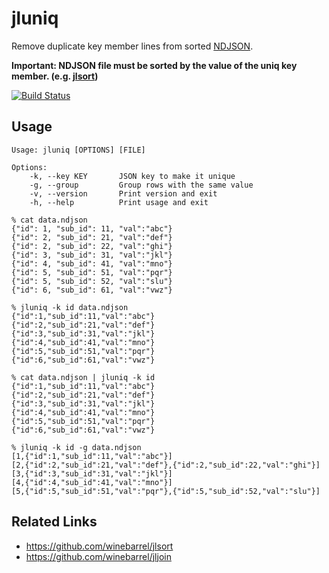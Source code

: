 # jluniq

Remove duplicate key member lines from sorted [NDJSON](http://ndjson.org/).

**Important: NDJSON file must be sorted by the value of the uniq key member. (e.g. [jlsort](https://github.com/winebarrel/jlsort))**

[![Build Status](https://github.com/winebarrel/jluniq/workflows/CI/badge.svg)](https://github.com/winebarrel/jluniq/actions)

## Usage

```
Usage: jluniq [OPTIONS] [FILE]

Options:
    -k, --key KEY       JSON key to make it unique
    -g, --group         Group rows with the same value
    -v, --version       Print version and exit
    -h, --help          Print usage and exit
```

```
% cat data.ndjson
{"id": 1, "sub_id": 11, "val":"abc"}
{"id": 2, "sub_id": 21, "val":"def"}
{"id": 2, "sub_id": 22, "val":"ghi"}
{"id": 3, "sub_id": 31, "val":"jkl"}
{"id": 4, "sub_id": 41, "val":"mno"}
{"id": 5, "sub_id": 51, "val":"pqr"}
{"id": 5, "sub_id": 52, "val":"slu"}
{"id": 6, "sub_id": 61, "val":"vwz"}

% jluniq -k id data.ndjson
{"id":1,"sub_id":11,"val":"abc"}
{"id":2,"sub_id":21,"val":"def"}
{"id":3,"sub_id":31,"val":"jkl"}
{"id":4,"sub_id":41,"val":"mno"}
{"id":5,"sub_id":51,"val":"pqr"}
{"id":6,"sub_id":61,"val":"vwz"}

% cat data.ndjson | jluniq -k id
{"id":1,"sub_id":11,"val":"abc"}
{"id":2,"sub_id":21,"val":"def"}
{"id":3,"sub_id":31,"val":"jkl"}
{"id":4,"sub_id":41,"val":"mno"}
{"id":5,"sub_id":51,"val":"pqr"}
{"id":6,"sub_id":61,"val":"vwz"}

% jluniq -k id -g data.ndjson
[1,{"id":1,"sub_id":11,"val":"abc"}]
[2,{"id":2,"sub_id":21,"val":"def"},{"id":2,"sub_id":22,"val":"ghi"}]
[3,{"id":3,"sub_id":31,"val":"jkl"}]
[4,{"id":4,"sub_id":41,"val":"mno"}]
[5,{"id":5,"sub_id":51,"val":"pqr"},{"id":5,"sub_id":52,"val":"slu"}]
```

## Related Links

* https://github.com/winebarrel/jlsort
* https://github.com/winebarrel/jljoin
